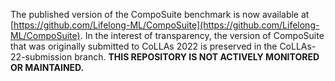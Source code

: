 The published version of the CompoSuite benchmark is now available at [https://github.com/Lifelong-ML/CompoSuite](https://github.com/Lifelong-ML/CompoSuite). In the interest of transparency, the version of CompoSuite that was originally submitted to CoLLAs 2022 is preserved in the CoLLAs-22-submission branch. **THIS REPOSITORY IS NOT ACTIVELY MONITORED OR MAINTAINED.**
